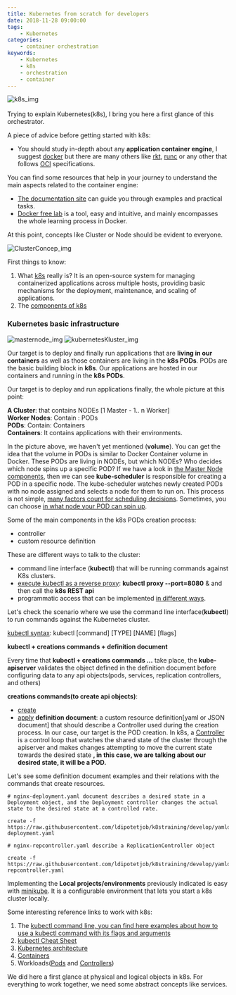 ```yaml
---
title: Kubernetes from scratch for developers
date: 2018-11-28 09:00:00
tags:
    - Kubernetes
categories:
    - container orchestration 
keywords:
    - Kubernetes
    - k8s
    - orchestration
    - container
---
```


![k8s_img](/mojitoverde/images/k8s.png#floatleft)
<br></br>
Trying to explain Kubernetes(k8s), I bring you here a first glance of this orchestrator. 


A piece of advice before getting started with k8s: 
* You should study in-depth about any **application container engine**, I suggest [docker](https://docs.docker.com/) but there are many others like [rkt](https://coreos.com/rkt/), [runc](https://github.com/opencontainers/runc) or any other that follows [OCI](https://www.opencontainers.org/) specifications.

You can find some resources that help in your journey to understand the main aspects related to the container engine: 
* [The documentation site](https://docs.docker.com/get-started/#containers-and-virtual-machines) can guide you through examples and practical tasks.
* [Docker free lab](https://training.play-with-docker.com/) is a tool, easy and intuitive, and mainly encompasses the whole learning process in Docker. 

At this point, concepts like Cluster or Node should be evident to everyone. 

![ClusterConcep_img](/mojitoverde/images/ClusterConcep.png#floatcenter)

First things to know:
1. What [k8s](https://kubernetes.io/docs/concepts/overview/) really is? It is an open-source system for managing containerized applications across multiple hosts, providing basic mechanisms for the deployment, maintenance, and scaling of applications. 
2. The [components of k8s](https://kubernetes.io/docs/concepts/overview/components/) 

### Kubernetes basic infrastructure 


![masternode_img](/mojitoverde/images/masternode.png#floatcenter)
![kubernetesKluster_img](/mojitoverde/images/kubernetesKluster.png#floatcenter)

Our target is to deploy and finally run applications that are **living in our containers** as well as those containers are living in the **k8s PODs**. PODs are the basic building block in **k8s**. Our applications are hosted in our containers and running in the **k8s PODs**.

   Our target is to deploy and run applications finally, the whole picture at this point:

**A Cluster**: that contains NODEs [1 Master - 1.. n Worker] \
**Worker Nodes**: Contain : PODs \
**PODs**: Contain: Containers \
**Containers**: It contains applications with their environments.

In the picture above, we haven't yet mentioned (**volume**). You can get the idea that the volume in PODs is similar to Docker Container volume in Docker.
These PODs are living in NODEs, but which NODEs? Who decides which node spins up a specific POD?
If we have a look in [the Master Node components](#kubernetes-basic-infrastructure), then we can see **kube-scheduler** is responsible for creating a POD in a specific node. The kube-scheduler watches newly created PODs with no node assigned and selects a node for them to run on. This process is not simple, [many factors count for scheduling decisions](https://kubernetes.io/docs/concepts/overview/components/#kube-scheduler).
Sometimes, you can choose [in what node your POD can spin up](https://kubernetes.io/docs/concepts/scheduling-eviction/assign-pod-node/).

Some of the main components in the k8s PODs creation process:

* controller
* custom resource definition

These are different ways to talk to the cluster:

* command line interface (**kubectl**) that will be running commands against K8s clusters.
* [execute kubectl as a reverse proxy](https://kubernetes.io/docs/tasks/administer-cluster/access-cluster-api/#using-kubectl-proxy): **kubectl proxy --port=8080** & and then call the **k8s REST api**
* programmatic access that can be implemented [in different ways](https://kubernetes.io/docs/tasks/administer-cluster/access-cluster-api/#programmatic-access-to-the-api).

Let's check the scenario where we use the command line interface(**kubectl**) to run commands against the Kubernetes cluster.

[kubectl syntax](https://kubernetes.io/docs/reference/kubectl/#syntax): kubectl [command] [TYPE] [NAME] [flags]

**kubectl + creations commands + definition document**

Every time that **kubectl + creations commands ...** take place, the **kube-apiserver** validates the object defined in the definition document before configuring data to any api objects(pods, services, replication controllers, and others)

**creations commands(to create api objects)**:
* [create](https://kubernetes.io/docs/reference/generated/kubectl/kubectl-commands#create)
* [apply](https://kubernetes.io/docs/reference/generated/kubectl/kubectl-commands#apply) 
**definition document**: a custom resource definition[yaml or JSON document] that should describe a Controller used during the creation process. In our case, our target is the POD creation.
In k8s, a [Controller](https://kubernetes.io/docs/reference/command-line-tools-reference/kube-controller-manager/#kube-controller-manager) is a control loop that watches the shared state of the cluster through the apiserver and makes changes attempting to move the current state towards the desired state **, in this case, we are talking about our desired state, it will be a POD.**

Let's see some definition document examples and their relations with the commands that create resources.

```shell
# nginx-deployment.yaml document describes a desired state in a Deployment object, and the Deployment controller changes the actual state to the desired state at a controlled rate. 

create -f https://raw.githubusercontent.com/ldipotetjob/k8straining/develop/yamldefinitions/nginx-deployment.yaml

# nginx-repcontroller.yaml describe a ReplicationController object

create -f https://raw.githubusercontent.com/ldipotetjob/k8straining/develop/yamldefinitions/nginx-repcontroller.yaml

```

Implementing the **Local projects/environments** previously indicated is easy with [minikube](https://minikube.sigs.k8s.io/docs/start/). It is a configurable environment that lets you start a k8s cluster locally.

Some interesting reference links to work with k8s:
1. The [kubectl command line, you can find here examples about how to use a kubectl command with its flags and arguments](https://kubernetes.io/docs/reference/generated/kubectl/kubectl-commands)
2. [kubectl Cheat Sheet](https://kubernetes.io/docs/reference/kubectl/quick-reference/)
3. [Kubernetes architecture](https://kubernetes.io/docs/concepts/architecture/) 
4. [Containers](https://kubernetes.io/docs/concepts/containers/) 
5. Workloads([Pods](https://kubernetes.io/docs/concepts/workloads/pods/) and [Controllers](https://kubernetes.io/docs/concepts/workloads/controllers/)) 

We did here a first glance at physical and logical objects in k8s. For everything to work together, we need some abstract concepts like services.
